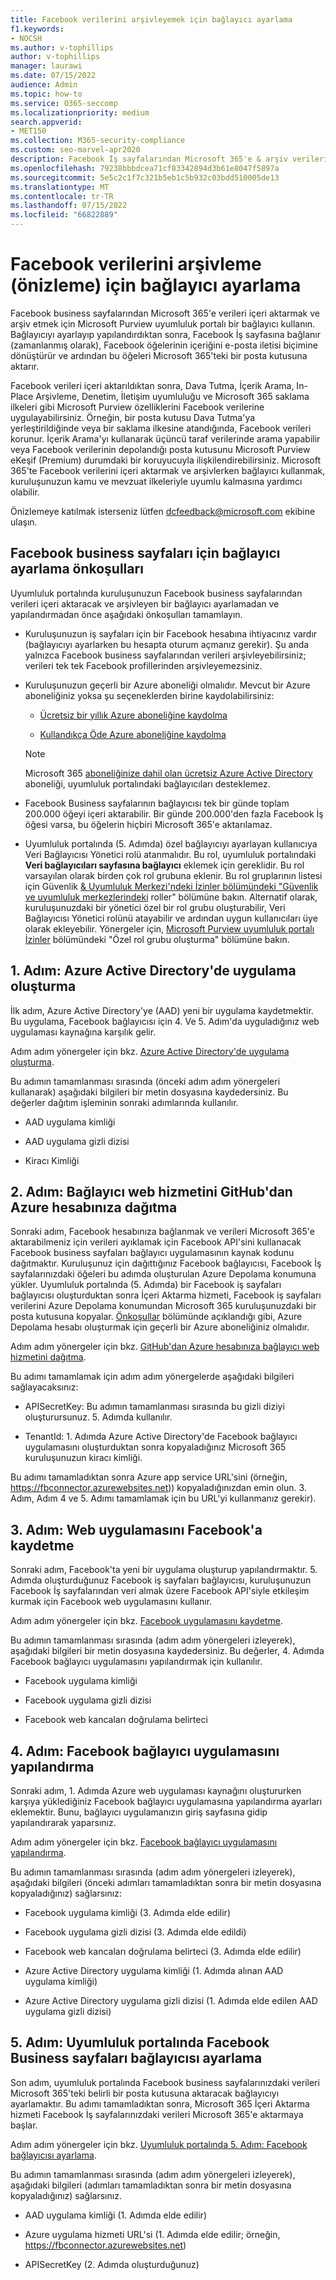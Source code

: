 ```yaml
---
title: Facebook verilerini arşivleyemek için bağlayıcı ayarlama
f1.keywords:
- NOCSH
ms.author: v-tophillips
author: v-tophillips
manager: laurawi
ms.date: 07/15/2022
audience: Admin
ms.topic: how-to
ms.service: O365-seccomp
ms.localizationpriority: medium
search.appverid:
- MET150
ms.collection: M365-security-compliance
ms.custom: seo-marvel-apr2020
description: Facebook İş sayfalarından Microsoft 365'e & arşiv verilerini içeri aktarmak için Microsoft Purview uyumluluk portalı bağlayıcıyı ayarlamayı & kullanmayı öğrenin.
ms.openlocfilehash: 79238bbbdcea71cf83342894d3b61e8047f5897a
ms.sourcegitcommit: 5e5c2c1f7c321b5eb1c5b932c03bdd510005de13
ms.translationtype: MT
ms.contentlocale: tr-TR
ms.lasthandoff: 07/15/2022
ms.locfileid: "66822889"
---
```

# <a name="set-up-a-connector-to-archive-facebook-data-preview"></a>Facebook verilerini arşivleme (önizleme) için bağlayıcı ayarlama

Facebook business sayfalarından Microsoft 365'e verileri içeri aktarmak ve arşiv etmek için Microsoft Purview uyumluluk portalı bir bağlayıcı kullanın. Bağlayıcıyı ayarlayıp yapılandırdıktan sonra, Facebook İş sayfasına bağlanır (zamanlanmış olarak), Facebook öğelerinin içeriğini e-posta iletisi biçimine dönüştürür ve ardından bu öğeleri Microsoft 365'teki bir posta kutusuna aktarır.

Facebook verileri içeri aktarıldıktan sonra, Dava Tutma, İçerik Arama, In-Place Arşivleme, Denetim, İletişim uyumluluğu ve Microsoft 365 saklama ilkeleri gibi Microsoft Purview özelliklerini Facebook verilerine uygulayabilirsiniz. Örneğin, bir posta kutusu Dava Tutma'ya yerleştirildiğinde veya bir saklama ilkesine atandığında, Facebook verileri korunur. İçerik Arama'yı kullanarak üçüncü taraf verilerinde arama yapabilir veya Facebook verilerinin depolandığı posta kutusunu Microsoft Purview eKeşif (Premium) durumdaki bir koruyucuyla ilişkilendirebilirsiniz. Microsoft 365'te Facebook verilerini içeri aktarmak ve arşivlerken bağlayıcı kullanmak, kuruluşunuzun kamu ve mevzuat ilkeleriyle uyumlu kalmasına yardımcı olabilir.

Önizlemeye katılmak isterseniz lütfen dcfeedback@microsoft.com ekibine ulaşın.

## <a name="prerequisites-for-setting-up-a-connector-for-facebook-business-pages"></a>Facebook business sayfaları için bağlayıcı ayarlama önkoşulları

Uyumluluk portalında kuruluşunuzun Facebook business sayfalarından verileri içeri aktaracak ve arşivleyen bir bağlayıcı ayarlamadan ve yapılandırmadan önce aşağıdaki önkoşulları tamamlayın. 

- Kuruluşunuzun iş sayfaları için bir Facebook hesabına ihtiyacınız vardır (bağlayıcıyı ayarlarken bu hesapta oturum açmanız gerekir). Şu anda yalnızca Facebook business sayfalarından verileri arşivleyebilirsiniz; verileri tek tek Facebook profillerinden arşivleyemezsiniz.

- Kuruluşunuzun geçerli bir Azure aboneliği olmalıdır. Mevcut bir Azure aboneliğiniz yoksa şu seçeneklerden birine kaydolabilirsiniz:

    - [Ücretsiz bir yıllık Azure aboneliğine kaydolma](https://azure.microsoft.com/free)

    - [Kullandıkça Öde Azure aboneliğine kaydolma](https://azure.microsoft.com/pricing/purchase-options/pay-as-you-go/)

    > [!NOTE]
    > Microsoft 365 [aboneliğinize dahil olan ücretsiz Azure Active Directory](use-your-free-azure-ad-subscription-in-office-365.md) aboneliği, uyumluluk portalındaki bağlayıcıları desteklemez.

- Facebook Business sayfalarının bağlayıcısı tek bir günde toplam 200.000 öğeyi içeri aktarabilir. Bir günde 200.000'den fazla Facebook İş öğesi varsa, bu öğelerin hiçbiri Microsoft 365'e aktarılamaz.

- Uyumluluk portalında (5. Adımda) özel bağlayıcıyı ayarlayan kullanıcıya Veri Bağlayıcısı Yönetici rolü atanmalıdır. Bu rol, uyumluluk portalındaki **Veri bağlayıcıları sayfasına bağlayıcı** eklemek için gereklidir. Bu rol varsayılan olarak birden çok rol grubuna eklenir. Bu rol gruplarının listesi için Güvenlik [& Uyumluluk Merkezi'ndeki İzinler bölümündeki "Güvenlik ve uyumluluk merkezlerindeki](../security/office-365-security/permissions-in-the-security-and-compliance-center.md#roles-in-the-security--compliance-center) roller" bölümüne bakın. Alternatif olarak, kuruluşunuzdaki bir yönetici özel bir rol grubu oluşturabilir, Veri Bağlayıcısı Yönetici rolünü atayabilir ve ardından uygun kullanıcıları üye olarak ekleyebilir. Yönergeler için, [Microsoft Purview uyumluluk portalı İzinler](microsoft-365-compliance-center-permissions.md#create-a-custom-role-group) bölümündeki "Özel rol grubu oluşturma" bölümüne bakın.

## <a name="step-1-create-an-app-in-azure-active-directory"></a>1. Adım: Azure Active Directory'de uygulama oluşturma

İlk adım, Azure Active Directory'ye (AAD) yeni bir uygulama kaydetmektir. Bu uygulama, Facebook bağlayıcısı için 4. Ve 5. Adım'da uyguladığınız web uygulaması kaynağına karşılık gelir.

Adım adım yönergeler için bkz. [Azure Active Directory'de uygulama oluşturma](deploy-facebook-connector.md#step-1-create-an-app-in-azure-active-directory).

Bu adımın tamamlanması sırasında (önceki adım adım yönergeleri kullanarak) aşağıdaki bilgileri bir metin dosyasına kaydedersiniz. Bu değerler dağıtım işleminin sonraki adımlarında kullanılır.

- AAD uygulama kimliği

- AAD uygulama gizli dizisi

- Kiracı Kimliği

## <a name="step-2-deploy-the-connector-web-service-from-github-to-your-azure-account"></a>2. Adım: Bağlayıcı web hizmetini GitHub'dan Azure hesabınıza dağıtma

Sonraki adım, Facebook hesabınıza bağlanmak ve verileri Microsoft 365'e aktarabilmeniz için verileri ayıklamak için Facebook API'sini kullanacak Facebook business sayfaları bağlayıcı uygulamasının kaynak kodunu dağıtmaktır. Kuruluşunuz için dağıttığınız Facebook bağlayıcısı, Facebook İş sayfalarınızdaki öğeleri bu adımda oluşturulan Azure Depolama konumuna yükler. Uyumluluk portalında (5. Adımda) bir Facebook iş sayfaları bağlayıcısı oluşturduktan sonra İçeri Aktarma hizmeti, Facebook iş sayfaları verilerini Azure Depolama konumundan Microsoft 365 kuruluşunuzdaki bir posta kutusuna kopyalar. [Önkoşullar](#prerequisites-for-setting-up-a-connector-for-facebook-business-pages) bölümünde açıklandığı gibi, Azure Depolama hesabı oluşturmak için geçerli bir Azure aboneliğiniz olmalıdır.

Adım adım yönergeler için bkz. [GitHub'dan Azure hesabınıza bağlayıcı web hizmetini dağıtma](deploy-facebook-connector.md#step-2-deploy-the-connector-web-service-from-github-to-your-azure-account).

Bu adımı tamamlamak için adım adım yönergelerde aşağıdaki bilgileri sağlayacaksınız:

- APISecretKey: Bu adımın tamamlanması sırasında bu gizli diziyi oluşturursunuz. 5. Adımda kullanılır.

- TenantId: 1. Adımda Azure Active Directory'de Facebook bağlayıcı uygulamasını oluşturduktan sonra kopyaladığınız Microsoft 365 kuruluşunuzun kiracı kimliği.

Bu adımı tamamladıktan sonra Azure app service URL'sini (örneğin, https://fbconnector.azurewebsites.net)) kopyaladığınızdan emin olun. 3. Adım, Adım 4 ve 5. Adımı tamamlamak için bu URL'yi kullanmanız gerekir).

## <a name="step-3-register-the-web-app-on-facebook"></a>3. Adım: Web uygulamasını Facebook'a kaydetme

Sonraki adım, Facebook'ta yeni bir uygulama oluşturup yapılandırmaktır. 5. Adımda oluşturduğunuz Facebook iş sayfaları bağlayıcısı, kuruluşunuzun Facebook İş sayfalarından veri almak üzere Facebook API'siyle etkileşim kurmak için Facebook web uygulamasını kullanır.

Adım adım yönergeler için bkz. [Facebook uygulamasını kaydetme](deploy-facebook-connector.md#step-3-register-the-facebook-app).

Bu adımın tamamlanması sırasında (adım adım yönergeleri izleyerek), aşağıdaki bilgileri bir metin dosyasına kaydedersiniz. Bu değerler, 4. Adımda Facebook bağlayıcı uygulamasını yapılandırmak için kullanılır.

- Facebook uygulama kimliği

- Facebook uygulama gizli dizisi

- Facebook web kancaları doğrulama belirteci

## <a name="step-4-configure-the-facebook-connector-app"></a>4. Adım: Facebook bağlayıcı uygulamasını yapılandırma

Sonraki adım, 1. Adımda Azure web uygulaması kaynağını oluştururken karşıya yüklediğiniz Facebook bağlayıcı uygulamasına yapılandırma ayarları eklemektir. Bunu, bağlayıcı uygulamanızın giriş sayfasına gidip yapılandırarak yaparsınız.

Adım adım yönergeler için bkz. [Facebook bağlayıcı uygulamasını yapılandırma](archive-facebook-data-with-sample-connector.md#step-4-configure-the-facebook-connector-app).

Bu adımın tamamlanması sırasında (adım adım yönergeleri izleyerek), aşağıdaki bilgileri (önceki adımları tamamladıktan sonra bir metin dosyasına kopyaladığınız) sağlarsınız:

- Facebook uygulama kimliği (3. Adımda elde edilir)

- Facebook uygulama gizli dizisi (3. Adımda elde edildi)

- Facebook web kancaları doğrulama belirteci (3. Adımda elde edilir)

- Azure Active Directory uygulama kimliği (1. Adımda alınan AAD uygulama kimliği)

- Azure Active Directory uygulama gizli dizisi (1. Adımda elde edilen AAD uygulama gizli dizisi)

## <a name="step-5-set-up-a-facebook-business-pages-connector-in-the-compliance-portal"></a>5. Adım: Uyumluluk portalında Facebook Business sayfaları bağlayıcısı ayarlama

Son adım, uyumluluk portalında Facebook business sayfalarınızdaki verileri Microsoft 365'teki belirli bir posta kutusuna aktaracak bağlayıcıyı ayarlamaktır. Bu adımı tamamladıktan sonra, Microsoft 365 İçeri Aktarma hizmeti Facebook İş sayfalarınızdaki verileri Microsoft 365'e aktarmaya başlar.

Adım adım yönergeler için bkz. [Uyumluluk portalında 5. Adım: Facebook bağlayıcısı ayarlama](deploy-facebook-connector.md#step-5-set-up-a-facebook-connector-in-the-compliance-portal).

Bu adımın tamamlanması sırasında (adım adım yönergeleri izleyerek), aşağıdaki bilgileri (adımları tamamladıktan sonra bir metin dosyasına kopyaladığınız) sağlarsınız.

- AAD uygulama kimliği (1. Adımda elde edilir)

- Azure uygulama hizmeti URL'si (1. Adımda elde edilir; örneğin, https://fbconnector.azurewebsites.net)

- APISecretKey (2. Adımda oluşturduğunuz)
